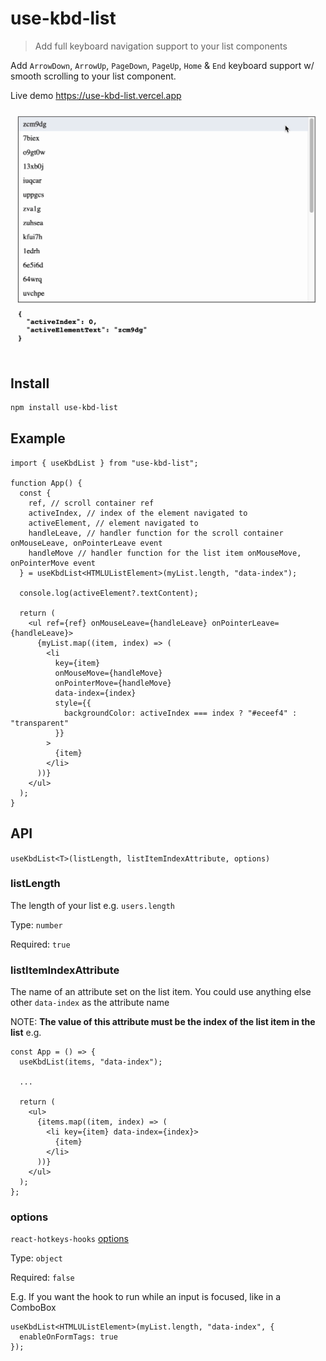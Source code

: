# use-kbd-list

> Add full keyboard navigation support to your list components

Add `ArrowDown`, `ArrowUp`, `PageDown`, `PageUp`, `Home` & `End` keyboard support w/ smooth scrolling to your list component.

Live demo https://use-kbd-list.vercel.app

<img src="https://raw.githubusercontent.com/codeshifu/assets/main/gifs/use-kbd-list.gif" alt="use-kbd-list" width="640" />

## Install

```sh
npm install use-kbd-list
```

## Example

```tsx
import { useKbdList } from "use-kbd-list";

function App() {
  const {
    ref, // scroll container ref
    activeIndex, // index of the element navigated to
    activeElement, // element navigated to
    handleLeave, // handler function for the scroll container onMouseLeave, onPointerLeave event
    handleMove // handler function for the list item onMouseMove, onPointerMove event
  } = useKbdList<HTMLUListElement>(myList.length, "data-index");

  console.log(activeElement?.textContent);

  return (
    <ul ref={ref} onMouseLeave={handleLeave} onPointerLeave={handleLeave}>
      {myList.map((item, index) => (
        <li
          key={item}
          onMouseMove={handleMove}
          onPointerMove={handleMove}
          data-index={index}
          style={{
            backgroundColor: activeIndex === index ? "#eceef4" : "transparent"
          }}
        >
          {item}
        </li>
      ))}
    </ul>
  );
}
```

## API

`useKbdList<T>(listLength, listItemIndexAttribute, options)`

### listLength

The length of your list e.g. `users.length`

Type: `number`

Required: `true`

### listItemIndexAttribute

The name of an attribute set on the list item. You could use anything else other `data-index` as the attribute name

NOTE: **The value of this attribute must be the index of the list item in the list** e.g.

```tsx
const App = () => {
  useKbdList(items, "data-index");

  ...

  return (
    <ul>
      {items.map((item, index) => (
        <li key={item} data-index={index}>
          {item}
        </li>
      ))}
    </ul>
  );
};
```

### options

`react-hotkeys-hooks` [options](https://github.com/JohannesKlauss/react-hotkeys-hook#options)

Type: `object`

Required: `false`

E.g. If you want the hook to run while an input is focused, like in a ComboBox

```tsx
useKbdList<HTMLUListElement>(myList.length, "data-index", {
  enableOnFormTags: true
});
```
